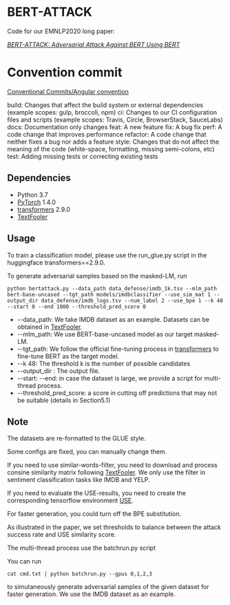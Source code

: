# BERT-ATTACK

Code for our EMNLP2020 long paper:

*[BERT-ATTACK: Adversarial Attack Against BERT Using BERT](https://arxiv.org/abs/2004.09984)*


# Convention commit 
[Conventional Commits/Angular convention](https://github.com/angular/angular/blob/22b96b9/CONTRIBUTING.md#type)

build: Changes that affect the build system or external dependencies (example scopes: gulp, broccoli, npm)
ci: Changes to our CI configuration files and scripts (example scopes: Travis, Circle, BrowserStack, SauceLabs)
docs: Documentation only changes
feat: A new feature
fix: A bug fix
perf: A code change that improves performance
refactor: A code change that neither fixes a bug nor adds a feature
style: Changes that do not affect the meaning of the code (white-space, formatting, missing semi-colons, etc)
test: Adding missing tests or correcting existing tests

## Dependencies
- Python 3.7
- [PyTorch](https://github.com/pytorch/pytorch) 1.4.0
- [transformers](https://github.com/huggingface/transformers) 2.9.0
- [TextFooler](https://github.com/jind11/TextFooler)

## Usage

To train a classification model, please use the run_glue.py script in the huggingface transformers==2.9.0.

To generate adversarial samples based on the masked-LM, run

```
python bertattack.py --data_path data_defense/imdb_1k.tsv --mlm_path bert-base-uncased --tgt_path models/imdbclassifier --use_sim_mat 1 --output_dir data_defense/imdb_logs.tsv --num_label 2 --use_bpe 1 --k 48 --start 0 --end 1000 --threshold_pred_score 0
```

* --data_path: We take IMDB dataset as an example. Datasets can be obtained in [TextFooler](https://github.com/jind11/TextFooler).
* --mlm_path: We use BERT-base-uncased model as our target masked-LM.
* --tgt_path: We follow the official fine-tuning process in [transformers](https://github.com/huggingface/transformers) to fine-tune BERT as the target model.
* --k 48: The threshold k is the number of possible candidates 
* --output_dir : The output file.
* --start:  --end: in case the dataset is large, we provide a script for multi-thread process.
* --threshold_pred_score: a score in cutting off predictions that may not be suitable (details in Section5.1)


## Note

The datasets are re-formatted to the GLUE style. 

Some configs are fixed, you can manually change them.

If you need to use similar-words-filter, you need to download and process consine similarity matrix following [TextFooler](https://github.com/jind11/TextFooler). We only use the filter in sentiment classification tasks like IMDB and YELP.

If you need to evaluate the USE-results, you need to create the corresponding tensorflow environment [USE](https://tfhub.dev/google/universal-sentence-encoder/4).

For faster generation, you could turn off the BPE substitution.

As illustrated in the paper, we set thresholds to balance between the attack success rate and USE similarity score.

The multi-thread process use the batchrun.py script

You can run 

```
cat cmd.txt | python batchrun.py --gpus 0,1,2,3 
```

to simutaneously generate adversarial samples of the given dataset for faster generation.
We use the IMDB dataset as an example. 